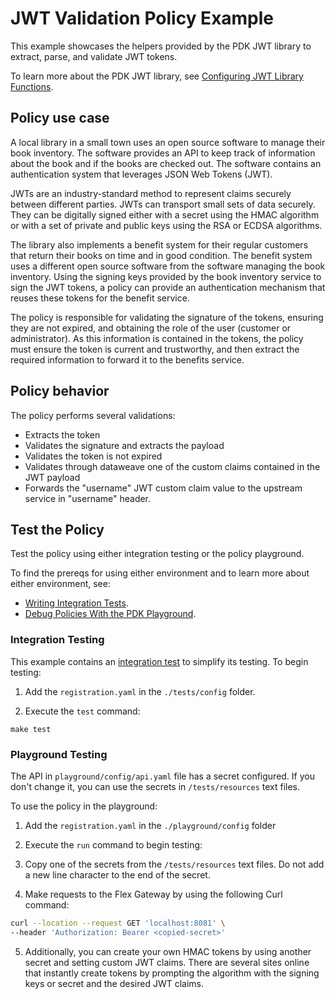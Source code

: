 # JWT Validation Policy Example

This example showcases the helpers provided by the PDK JWT library to extract, parse, and validate JWT tokens.

To learn more about the PDK JWT library, see [Configuring JWT Library Functions](https://docs.mulesoft.com/pdk/latest/policies-pdk-configure-features-jwt).

## Policy use case

A local library in a small town uses an open source software to manage their book inventory. The software provides an API to keep track of information about the book and if the books are checked out. The software contains an authentication system that leverages JSON Web Tokens (JWT).

JWTs are an industry-standard method to represent claims securely between different parties. JWTs can transport small sets of data securely. They can be digitally signed either with a secret using the HMAC algorithm or with a set of private and public keys using the RSA or ECDSA algorithms.

The library also implements a benefit system for their regular customers that return their books on time and in good condition. The benefit system uses a different open source software from the software managing the book inventory. Using the signing keys provided by the book inventory service to sign the JWT tokens, a policy can provide an authentication mechanism that reuses these tokens for the benefit service.

The policy is responsible for validating the signature of the tokens, ensuring they are not expired, and obtaining the role of the user (customer or administrator). As this information is contained in the tokens, the policy must ensure the token is current and trustworthy, and then extract the required information to forward it to the benefits service.

## Policy behavior

The policy performs several validations:

- Extracts the token
- Validates the signature and extracts the payload
- Validates the token is not expired
- Validates through dataweave one of the custom claims contained in the JWT payload
- Forwards the "username" JWT custom claim value to the upstream service in "username" header.

## Test the Policy

Test the policy using either integration testing or the policy playground.

To find the prereqs for using either environment and to learn more about either environment, see:

* [Writing Integration Tests](https://docs.mulesoft.com/pdk/latest/policies-pdk-integration-tests).
* [Debug Policies With the PDK Playground](https://docs.mulesoft.com/pdk/latest/policies-pdk-debug-local).

### Integration Testing

This example contains an [integration test](./tests/requests.rs) to simplify its testing. To begin testing:

1. Add the `registration.yaml` in the `./tests/config` folder.

2. Execute the `test` command:

``` shell
make test
```

### Playground Testing

The API in `playground/config/api.yaml` file has a secret configured. If you don't change it, you can use the secrets in `/tests/resources` text files.

To use the policy in the playground:

1. Add the `registration.yaml` in the `./playground/config` folder

2. Execute the `run` command to begin testing:

3. Copy one of the secrets from the `/tests/resources` text files. Do not add a new line character to the end of the secret.

4. Make requests to the Flex Gateway by using the following Curl command:

```sh
curl --location --request GET 'localhost:8081' \
--header 'Authorization: Bearer <copied-secret>'
```

5. Additionally, you can create your own HMAC tokens by using another secret and setting custom JWT claims. There are several sites online that instantly create tokens by prompting the algorithm with the signing keys or secret and the desired JWT claims.
